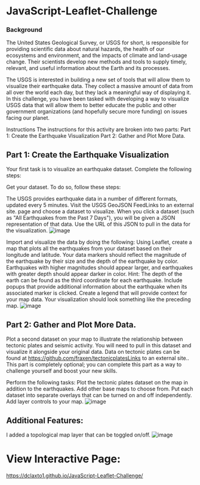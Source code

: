 # JavaScript-Leaflet-Challenge 
### Background  
The United States Geological Survey, or USGS for short, is responsible for providing scientific data about natural hazards, the health of our ecosystems and environment, and the impacts of climate and land-usage change. Their scientists develop new methods and tools to supply timely, relevant, and useful information about the Earth and its processes.

The USGS is interested in building a new set of tools that will allow them to visualize their earthquake data. They collect a massive amount of data from all over the world each day, but they lack a meaningful way of displaying it. In this challenge, you have been tasked with developing a way to visualize USGS data that will allow them to better educate the public and other government organizations (and hopefully secure more funding) on issues facing our planet.

Instructions The instructions for this activity are broken into two parts: Part 1: Create the Earthquake Visualization Part 2: Gather and Plot More Data.

## Part 1: Create the Earthquake Visualization    

Your first task is to visualize an earthquake dataset. Complete the following steps:

Get your dataset. To do so, follow these steps:

The USGS provides earthquake data in a number of different formats, updated every 5 minutes. Visit the USGS GeoJSON FeedLinks to an external site. page and choose a dataset to visualize. When you click a dataset (such as "All Earthquakes from the Past 7 Days"), you will be given a JSON representation of that data. Use the URL of this JSON to pull in the data for the visualization. 
![image](https://github.com/dclaxto1/JavaScript-Leaflet-Challenge/assets/128431134/04329be3-5208-4377-8e0e-331f427c95ef)

Import and visualize the data by doing the following: Using Leaflet, create a map that plots all the earthquakes from your dataset based on their longitude and latitude. Your data markers should reflect the magnitude of the earthquake by their size and the depth of the earthquake by color. Earthquakes with higher magnitudes should appear larger, and earthquakes with greater depth should appear darker in color. Hint: The depth of the earth can be found as the third coordinate for each earthquake. Include popups that provide additional information about the earthquake when its associated marker is clicked. Create a legend that will provide context for your map data. Your visualization should look something like the preceding map.
![image](https://github.com/dclaxto1/JavaScript-Leaflet-Challenge/assets/128431134/64024f9b-4250-48c2-bf9e-2ef20d7498a8)


## Part 2: Gather and Plot More Data.
Plot a second dataset on your map to illustrate the relationship between tectonic plates and seismic activity. You will need to pull in this dataset and visualize it alongside your original data. Data on tectonic plates can be found at https://github.com/fraxen/tectonicplatesLinks to an external site.. This part is completely optional; you can complete this part as a way to challenge yourself and boost your new skills.

Perform the following tasks: Plot the tectonic plates dataset on the map in addition to the earthquakes. Add other base maps to choose from. Put each dataset into separate overlays that can be turned on and off independently. Add layer controls to your map.
![image](https://github.com/dclaxto1/JavaScript-Leaflet-Challenge/assets/128431134/d0a52c0a-d963-4aba-8224-befc54be57e2)

## Additional Features: 
I added a topological map layer that can be toggled on/off.
![image](https://github.com/dclaxto1/JavaScript-Leaflet-Challenge/assets/128431134/dbea2318-32be-47e8-9fa3-a87bbaa25e59)


# View Interactive Page:
https://dclaxto1.github.io/JavaScript-Leaflet-Challenge/

